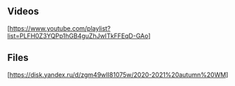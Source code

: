 ## Videos
[https://www.youtube.com/playlist?list=PLFH0Z3YQPp1hGB4guZhJwITkFFEqD-GAo]

## Files
[https://disk.yandex.ru/d/zgm49wII81075w/2020-2021%20autumn%20WM]